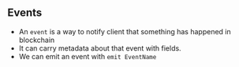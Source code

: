 ## Events

- An `event` is a way to notify client that something has happened in blockchain
- It can carry metadata about that event with fields.
- We can emit an event with `emit EventName`